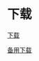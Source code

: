 # 下载

[下载](https://cdn.jsdelivr.net/gh/sharmajv/vpn@main/3VPN-release.apk)

[备用下载](https://raw.githubusercontent.com/sharmajv/vpn/main/3VPN-release.apk)



